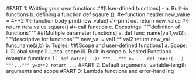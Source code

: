 #PART 1: Writting your own functions 
##[User-dfined functions] - 
  a. Built-in functions 
  b. defining a function
      def sqaure ():          #<-function header
        new_value = 4**2      #<-function body
        print(new_value)      #<-print out
        return new_value      #<-return new value
      square()                #<-call function
  c. Docstrings: """definition of functions"""
##[Multiple parameter functions]
 a. def func_name(val1,val2):
    """descriptive for functions"""
    new_val = val1 ** val2
    return new_val
    func_name(a,b) 
  b. Tuples:
##[Scope and user-defined functions]
  a. Scope:
      i. GLobal scope
     ii. Local scope
    iii. Built-in scope
  b. Nested Functions
     example functions 1：
     ```
        def outer(...):
          """..."""
          x= ...
          def inner(...)
          """..."""
          y=x**2
          return ...
     ```
#PART 2: Default arguments, variable-length arguments and scope
#PART 3: Lambda functions and error-handling 
